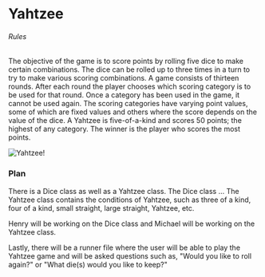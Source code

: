 # Yahtzee

###### Rules
The objective of the game is to score points by rolling five dice to make certain combinations. The dice can be rolled up to three times in a turn to try to make various scoring combinations. A game consists of thirteen rounds. After each round the player chooses which scoring category is to be used for that round. Once a category has been used in the game, it cannot be used again. The scoring categories have varying point values, some of which are fixed values and others where the score depends on the value of the dice. A Yahtzee is five-of-a-kind and scores 50 points; the highest of any category. The winner is the player who scores the most points.

![Yahtzee!](https://casualgamerevolution.com/sites/default/files/images/games/5_dice.jpg)

### Plan

There is a Dice class as well as a Yahtzee class. The Dice class ... The Yahtzee class contains the conditions of Yahtzee, such as three of a kind, four of a kind, small straight, large straight, Yahtzee, etc.

Henry will be working on the Dice class and Michael will be working on the Yahtzee class.

Lastly, there will be a runner file where the user will be able to play the Yahtzee game and will be asked questions such as, "Would you like to roll again?" or "What die(s) would you like to keep?"



